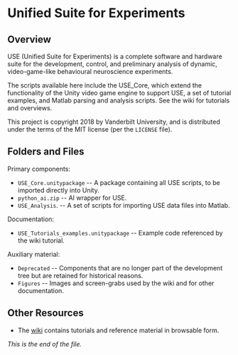 # Unified Suite for Experiments

## Overview

USE (Unified Suite for Experiments) is a complete software and hardware
suite for the development, control, and preliminary analysis of dynamic,
video-game-like behavioural neuroscience experiments.

The scripts available here include the USE_Core, which extend the
functionality of the Unity video game engine to support USE, a set of
tutorial examples, and Matlab parsing and analysis
scripts. See the wiki for tutorials and overviews.

This project is copyright 2018 by Vanderbilt University, and is distributed
under the terms of the MIT license (per the `LICENSE` file).

## Folders and Files

Primary components:

* `USE_Core.unitypackage` -- A package containing all USE scripts, to be imported directly into Unity.
* `python_ai.zip` -- AI wrapper for USE.
* `USE_Analysis`. -- A set of scripts for importing USE data files into Matlab.

Documentation:

* `USE_Tutorials_examples.unitypackage` --
Example code referenced by the wiki tutorial.

Auxiliary material:

* `Deprecated` --
Components that are no longer part of the development tree but are retained
for historical reasons.
* `Figures` --
Images and screen-grabs used by the wiki and for other documentation.


## Other Resources

* The [wiki](https://github.com/att-circ-contrl/use/wiki) contains
tutorials and reference material in browsable form.


_This is the end of the file._
